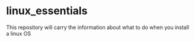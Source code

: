 # linux_essentials
This repository will carry the information about what to do when you install a linux OS

